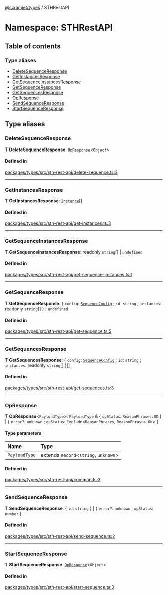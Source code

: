 [@scramjet/types](../README.md) / STHRestAPI

# Namespace: STHRestAPI

## Table of contents

### Type aliases

- [DeleteSequenceResponse](sthrestapi.md#deletesequenceresponse)
- [GetInstancesResponse](sthrestapi.md#getinstancesresponse)
- [GetSequenceInstancesResponse](sthrestapi.md#getsequenceinstancesresponse)
- [GetSequenceResponse](sthrestapi.md#getsequenceresponse)
- [GetSequencesResponse](sthrestapi.md#getsequencesresponse)
- [OpResponse](sthrestapi.md#opresponse)
- [SendSequenceResponse](sthrestapi.md#sendsequenceresponse)
- [StartSequenceResponse](sthrestapi.md#startsequenceresponse)

## Type aliases

### DeleteSequenceResponse

Ƭ **DeleteSequenceResponse**: [`OpResponse`](sthrestapi.md#opresponse)<`Object`\>

#### Defined in

[packages/types/src/sth-rest-api/delete-sequence.ts:3](https://github.com/scramjetorg/transform-hub/blob/HEAD/packages/types/src/sth-rest-api/delete-sequence.ts#L3)

___

### GetInstancesResponse

Ƭ **GetInstancesResponse**: [`Instance`](../README.md#instance)[]

#### Defined in

[packages/types/src/sth-rest-api/get-instances.ts:3](https://github.com/scramjetorg/transform-hub/blob/HEAD/packages/types/src/sth-rest-api/get-instances.ts#L3)

___

### GetSequenceInstancesResponse

Ƭ **GetSequenceInstancesResponse**: readonly `string`[] \| `undefined`

#### Defined in

[packages/types/src/sth-rest-api/get-sequence-instances.ts:1](https://github.com/scramjetorg/transform-hub/blob/HEAD/packages/types/src/sth-rest-api/get-sequence-instances.ts#L1)

___

### GetSequenceResponse

Ƭ **GetSequenceResponse**: { `config`: [`SequenceConfig`](../README.md#sequenceconfig) ; `id`: `string` ; `instances`: readonly `string`[]  } \| `undefined`

#### Defined in

[packages/types/src/sth-rest-api/get-sequence.ts:5](https://github.com/scramjetorg/transform-hub/blob/HEAD/packages/types/src/sth-rest-api/get-sequence.ts#L5)

___

### GetSequencesResponse

Ƭ **GetSequencesResponse**: { `config`: [`SequenceConfig`](../README.md#sequenceconfig) ; `id`: `string` ; `instances`: readonly `string`[]  }[]

#### Defined in

[packages/types/src/sth-rest-api/get-sequences.ts:3](https://github.com/scramjetorg/transform-hub/blob/HEAD/packages/types/src/sth-rest-api/get-sequences.ts#L3)

___

### OpResponse

Ƭ **OpResponse**<`PayloadType`\>: `PayloadType` & { `opStatus`: `ReasonPhrases.OK`  } \| { `error?`: `unknown` ; `opStatus`: `Exclude`<`ReasonPhrases`, `ReasonPhrases.OK`\>  }

#### Type parameters

| Name | Type |
| :------ | :------ |
| `PayloadType` | extends `Record`<`string`, `unknown`\> |

#### Defined in

[packages/types/src/sth-rest-api/common.ts:3](https://github.com/scramjetorg/transform-hub/blob/HEAD/packages/types/src/sth-rest-api/common.ts#L3)

___

### SendSequenceResponse

Ƭ **SendSequenceResponse**: { `id`: `string`  } \| { `error?`: `unknown` ; `opStatus`: `number`  }

#### Defined in

[packages/types/src/sth-rest-api/send-sequence.ts:2](https://github.com/scramjetorg/transform-hub/blob/HEAD/packages/types/src/sth-rest-api/send-sequence.ts#L2)

___

### StartSequenceResponse

Ƭ **StartSequenceResponse**: [`OpResponse`](sthrestapi.md#opresponse)<`Object`\>

#### Defined in

[packages/types/src/sth-rest-api/start-sequence.ts:3](https://github.com/scramjetorg/transform-hub/blob/HEAD/packages/types/src/sth-rest-api/start-sequence.ts#L3)
